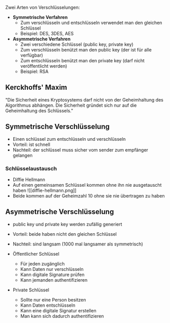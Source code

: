 Zwei Arten von Verschlüsselungen:
- **Symmetrische Verfahren**
	- Zum verschlüsseln und entschlüsseln verwendet man den gleichen Schlüssel
	- Beispiel: DES, 3DES, AES
- **Asymmetrische Verfahren**
	- Zwei verschiedene Schlüssel (public key, private key)
	- Zum verschlüsseln benützt man den public key (der ist für alle verfügbar)
	- Zum entschlüsseln benützt man den private key (darf nicht veröffentlicht werden)
	- Beispiel: RSA
	
## Kerckhoffs' Maxim
"Die Sicherheit eines Kryptosystems darf nicht von der Geheimhaltung des Algorithmus abhängen. Die Sicherheit gründet sich nur auf die Geheimhaltung des Schlüssels."

## Symmetrische Verschlüsselung
- Einen schlüssel zum entschlüsseln und verschlüsseln
- Vorteil: ist schnell
- Nachteil: der schlüssel muss sicher vom sender zum empfänger gelangen

### Schlüsselaustausch
- Diffie Hellmann
- Auf einen gemeinsamen Schlüssel kommen ohne ihn nie ausgetauscht haben
![[diffie-hellmann.png]]
- Beide kommen auf der Geheimzahl 10 ohne sie nie übertragen zu haben

## Asymmetrische Verschlüsselung
- public key und private key werden zufällig generiert
- Vorteil: beide haben nicht den gleichen Schlüssel
- Nachteil: sind langsam (1000 mal langsamer als symmetrisch)

- Öffentlicher Schlüssel
	- Für jeden zugänglich
	- Kann Daten nur verschlüsseln
	- Kann digitale Signature prüfen
	- Kann jemanden authentifizieren

- Private Schlüssel
	- Sollte nur eine Person besitzen
	- Kann Daten entschlüsseln
	- Kann eine digitale Signatur erstellen
	- Man kann sich dadurch authentifizieren
